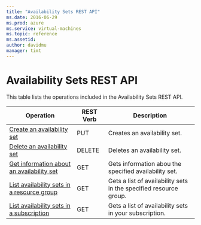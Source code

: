 ```yaml
---
title: "Availability Sets REST API"
ms.date: 2016-06-29
ms.prod: azure
ms.service: virtual-machines
ms.topic: reference
ms.assetid: 
author: davidmu
manager: timt
---
```

# Availability Sets REST API  
  
This table lists the operations included in the Availability Sets REST API.  
  
| Operation | REST Verb | Description | 
|---------|---------|-----------|
| [Create an availability set](./availabilitysets/availabilitysets-create.md) |  PUT | Creates an availability set. |  
| [Delete an availability set](./availabilitysets/availabilitysets-delete.md) | DELETE | Deletes an availability set. | 
| [Get information about an availability set](./availabilitysets/availabilitysets-get.md) | GET | Gets information abou the specified availability set. |  
| [List availability sets in a resource group](./availabilitysets/availabilitysets-list-resource-group.md) | GET | Gets a list of availability sets in the specified resource group. |
| [List availability sets in a subscription](./availabilitysets/availabilitysets-list-subscription.md) | GET | Gets a list of availability sets in your subscription. |